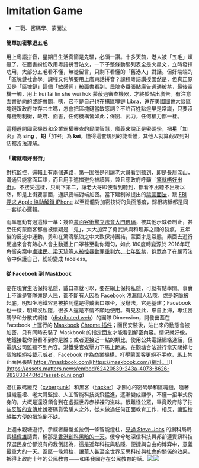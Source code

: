 # Imitation Game



* 二戰、密碼學、蒙面法

#### 簡單加密擊退五毛

用上粵語拼音，星期日生活真箇是先驅，必須一讚。十多天前，港人被「五毛」煩瘋了，在面書紛紛改用粵語拼音貼文，一下子整條動態列表全是火星文，立時發揮功用，大部分五毛看不懂，無從留言，只剩下看懂的「舊港人」對話。但好端端的「區塊鏈社會學」課程又何解要用上廣東話拼音？課程粵語講授固然是，但真正原因是「區塊鏈」這個「敏感詞」被面書看到，民院多番張貼廣告通通被禁，最後靈機一觸，用上 kui fai lin she wui hok 蒙蔽過審查機器，才終於貼出廣告。有注意面書動向的或許會問，咦，它不是自己也在搞區塊鏈 [Libra](https://libra.org/)，還[在美國國會大談](https://techcrunch.com/2019/07/16/libra-in-messenger-whatsapp/)區塊鏈跟政府並存共生嗎，怎會把區塊鏈當敏感詞？不許百姓點燈早是常識，只要沒有機制制衡，政府、面書，任何機構皆如此；保密、武力，任何權力都一樣。

這種避開國家機器和企業霸權審查的民間智慧，廣義來說正是密碼學，把**星**「加密」為 **sing** ，**期**「加密」為 **kei**，懂得這套規則的能看懂，其他人就算截取到對話都沒法理解。

#### 「驚就唔好出街」

對抗監控，邏輯上有兩個進路，第一固然是別讓老大哥看到聽到，即是長居深山，溝通只能當面耳語，而且用手遮擋避免被讀唇，兼且應政府呼籲「[驚就唔好出街](https://www.hk01.com/%E9%96%8B%E7%BD%90/354872/%E5%85%83%E6%9C%97%E9%BB%91%E5%A4%9C-%E9%A9%9A%E5%B0%B1%E5%94%94%E5%A5%BD%E5%87%BA%E8%A1%97-%E9%80%83%E7%8A%AF%E6%A2%9D%E4%BE%8B%E9%A2%A8%E6%9A%B46%E6%9C%88%E8%87%B3%E4%BB%8A10%E5%8F%A5%E8%AA%9E%E9%8C%84)」。不接受這樣，只剩下第二，讓老大哥即使看到聽到，都看不出聽不出所以然，即是上街要蒙面，通訊要端對端加密。當下建制派提出的[禁蒙面法](https://news.mingpao.com/pns/%E8%A6%81%E8%81%9E/article/20190830/s00001/1567102712641/%E6%B0%91%E5%BB%BA%E8%81%AF%E5%B7%A5%E8%81%AF%E6%9C%83%E5%80%A1%E7%AB%8B%E7%A6%81%E8%92%99%E9%9D%A2%E6%B3%95-%E5%BB%BA%E5%88%B6%E6%96%99%E5%80%98%E8%A1%8C%E3%80%8A%E7%B7%8A%E6%80%A5%E6%B3%95%E3%80%8B%E5%B0%87%E5%88%97%E5%85%A5)，跟 [FBI 要求 Apple 協助解鎖 iPhone](https://en.wikipedia.org/wiki/FBI%E2%80%93Apple_encryption_dispute) 以至總體對加密技術的負面態度，歸根結柢都是同一套核心邏輯。

雨傘運動有過這樣一幕：幾位[蒙面客衝擊立法會大門玻璃](https://www.inmediahk.net/node/1028660c)，被其他示威者制止，甚至任何蒙面客都會被懷疑是「鬼」，大大加深了勇武派與和理非之間的裂痕。五年後的反送中運動，勇和在驚濤駭浪之中大致保持團結，蒙面才是常態，素面去遊行反過來會有熱心人會主動遞上口罩甚至勸你兩句，如此 180度轉變源於 2016年旺角衝突案中[盧建民、梁天琦等人被控暴動罪重判六、七年監禁](https://thestandnews.com/politics/%E6%97%BA%E8%A7%92%E9%A8%B7%E4%BA%82%E6%A1%88-%E6%A2%81%E5%A4%A9%E7%90%A6-%E7%9B%A7%E5%BB%BA%E6%B0%91-%E9%BB%83%E5%AE%B6%E9%A7%92%E5%88%A4%E6%B1%BA%E6%9B%B8%E5%85%A8%E6%96%87/)，群眾為了在嚴苛法令中保護自己，紛紛變成 faceless。

#### 從 Facebook 到 Maskbook

要在現實生活保持私隱，戴口罩就可以，要在網上保持私隱，可就有點學問。事實上不論是警隊還是人民，都不斷有人因為 Facebook 洩漏個人私隱，或是乾脆被起底。明知坐地鐵容易被拍到還是得戴著口罩坐，沒辦法，它是基建；Facebook 也一樣，明知沒私隱，很多人還是不情不願地使用。有見及此，來自上海，專注密碼學和分散式網絡（[distributed web](https://www.ctrl.blog/entry/the-dweb.html)）的團隊 Dimension，開發出蓋在 Facebook 上運行的 [Maskbook](https://maskbook.com/) [Chrome 插件](https://chrome.google.com/webstore/detail/maskbook/jkoeaghipilijlahjplgbfiocjhldnap?hl=en)；面民安裝後，貼出來的動態會被加密，只有同時安裝了 Maskbook 的指定面友才能看到解密內容。情況就好像，地鐵接載你但看不到你是誰；或者更接近一點的類比，使用公共電話網絡通話，但電訊公司監聽不到內容。港鐵受官媒壓力下馬上跪底，在觀塘合法遊行當天關掉七個站拒絕接載示威者，Facebook 作為商業機構，打壓蒙面客更絕不手軟，馬上禁止面民張貼[https://maskbook.com](https://maskbook.com/)網址。![](https://assets.matters.news/embed/62420839-243a-4073-8626-982830440fd3/asset-pLni.png)

過往數碼龐克（[cyberpunk](https://en.wikipedia.org/wiki/Cyberpunk)）和黑客（[hacker](https://en.wikipedia.org/wiki/Hacker)）才關心的密碼學和區塊鏈，隨著組織濫權、老大哥監控、人工智能科技突飛猛進，逐漸變成顯學，不懂一招半式傍身的，大概是還沒領會到在虛擬世界赤裸裸的滋味。很難怪公眾，畢竟政府除了拍些[反智的宣傳片](https://www.youtube.com/watch?v=lIBAfQSnlLE)說密碼貨幣騙人之外，從未做過任何正面教育工作，相反，讓監控越益方便的措施倒不缺。

上週末觀塘遊行，示威者鋸斷並拉倒一條智能燈柱，[見過 Steve Jobs](https://www.youtube.com/watch?v=xI7X5IDjV0o) 的創科局局長[楊偉雄](https://zh-yue.wikipedia.org/wiki/%E6%A5%8A%E5%81%89%E9%9B%84)讉責，稱那是[香港創科黑暗的一天](https://lihkg.com/thread/1507985/page/1)。傻兮兮地深信科技興邦卻連資訊科技界選民身份都沒有的我倒認為，這是近年科技與私隱、便捷與自由的博弈中，意義最重大的一天。區區一條燈柱，讓華人甚至全世界反思科技與社會的關係的效果，抵得上政府十年的公民教育 —— 如果我國存在公民教育的話。![](https://assets.matters.news/embed/0106a8fe-6ec2-41cc-a922-700ad57deb71/asset-9lpa.png)![](https://assets.matters.news/embed/5c07b084-8280-467a-bc2d-53e4d883c4f3/asset-kCNT.png)

